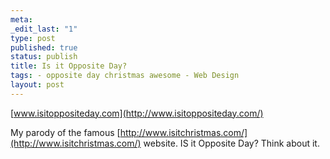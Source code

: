 ```yaml
--- 
meta: 
_edit_last: "1" 
type: post 
published: true 
status: publish 
title: Is it Opposite Day? 
tags: - opposite day christmas awesome - Web Design 
layout: post 
--- 
```


[www.isitoppositeday.com](http://www.isitoppositeday.com/)

My parody of the famous [http://www.isitchristmas.com/](http://www.isitchristmas.com/) website. IS it Opposite Day? Think about it.